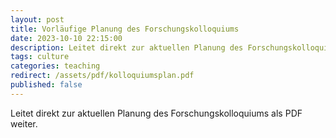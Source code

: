 ```yaml
---
layout: post
title: Vorläufige Planung des Forschungskolloquiums
date: 2023-10-10 22:15:00
description: Leitet direkt zur aktuellen Planung des Forschungskolloquiums als PDF weiter.
tags: culture
categories: teaching
redirect: /assets/pdf/kolloquiumsplan.pdf
published: false
---
```


Leitet direkt zur aktuellen Planung des Forschungskolloquiums als PDF weiter.
